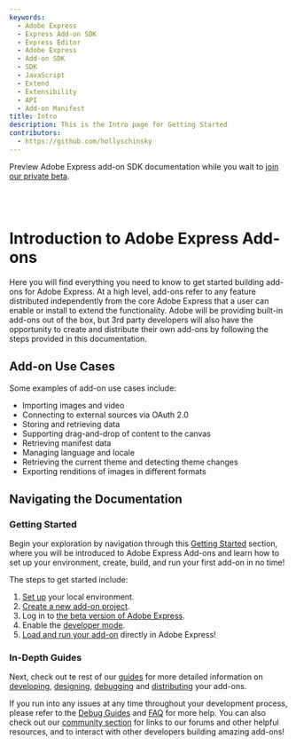 ```yaml
---
keywords:
  - Adobe Express
  - Express Add-on SDK
  - Express Editor
  - Adobe Express
  - Add-on SDK
  - SDK
  - JavaScript
  - Extend
  - Extensibility
  - API
  - Add-on Manifest
title: Intro
description: This is the Intro page for Getting Started
contributors:
  - https://github.com/hollyschinsky
---
```


<InlineAlert slots="text" variant="info"/>

Preview Adobe Express add-on SDK documentation while you wait to [join our private beta](https://adobe.com/go/express-developer).

<br/><br/>

# Introduction to Adobe Express Add-ons
Here you will find everything you need to know to get started building add-ons for Adobe Express. At a high level, add-ons refer to any feature distributed independently from the core Adobe Express that a user can enable or install to extend the functionality. Adobe will be providing built-in add-ons out of the box, but 3rd party developers will also have the opportunity to create and distribute their own add-ons by following the steps provided in this documentation.

## Add-on Use Cases
Some examples of add-on use cases include:

- Importing images and video
- Connecting to external sources via OAuth 2.0
- Storing and retrieving data
- Supporting drag-and-drop of content to the canvas
- Retrieving manifest data
- Managing language and locale
- Retrieving the current theme and detecting theme changes
- Exporting renditions of images in different formats


## Navigating the Documentation

### Getting Started
Begin your exploration by navigation through this [Getting Started](../getting_started/) section, where you will be introduced to Adobe Express Add-ons and learn how to set up your environment, create, build, and run your first add-on in no time!

The steps to get started include:

1. [Set up](quickstart/#prerequisites) your local environment.
1. [Create a new add-on project](quickstart/#step-1-create-your-add-on-project).
1. Log in to [the beta version of Adobe Express](https://new.express.adobe.com/new).
1. Enable the [developer mode](quickstart/#step-3-load-and-run-your-add-on).
1. [Load and run your add-on](quickstart/#step-3-load-and-run-your-add-on) directly in Adobe Express!

### In-Depth Guides
Next, check out te rest of our [guides](../guides/) for more detailed information on [developing](../develop/), [designing](../design/), [debugging](../debug/) and [distributing](../distribute/) your add-ons. 

If you run into any issues at any time throughout your development process, please refer to the [Debug Guides](../guides/debug/) and [FAQ](../guides/faq.md) for more help. You can also check out our [community section](../support/community/) for links to our forums and other helpful resources, and to interact with other developers building amazing add-ons!

